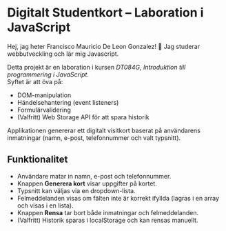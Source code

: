 # Digitalt Studentkort – Laboration i JavaScript

Hej, jag heter Francisco Mauricio De Leon Gonzalez! 👋
Jag studerar webbutveckling och lär mig Javascript. 

Detta projekt är en laboration i kursen *DT084G, Introduktion till programmering i JavaScript*.  
Syftet är att öva på:
- DOM-manipulation
- Händelsehantering (event listeners)
- Formulärvalidering
- (Valfritt) Web Storage API för att spara historik

Applikationen genererar ett digitalt visitkort baserat på användarens inmatningar (namn, e-post, telefonnummer och valt typsnitt).

## Funktionalitet
- Användare matar in namn, e-post och telefonnummer.
- Knappen **Generera kort** visar uppgifter på kortet.
- Typsnitt kan väljas via en dropdown-lista.
- Felmeddelanden visas om fälten inte är korrekt ifyllda (lagras i en array och visas i en lista).
- Knappen **Rensa** tar bort både inmatningar och felmeddelanden.
- (Valfritt) Historik sparas i localStorage och kan rensas manuellt.
